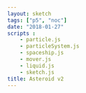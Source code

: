 ```yaml
---
layout: sketch
tags: ["p5", "noc"]
date: "2018-01-27"
scripts : 
    - particle.js
    - particleSystem.js
    - spaceship.js
    - mover.js
    - liquid.js
    - sketch.js
title: Asteroid v2
---
```


